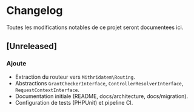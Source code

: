 # Changelog

Toutes les modifications notables de ce projet seront documentees ici.

## [Unreleased]
### Ajoute
- Extraction du routeur vers `Mithridatem\Routing`.
- Abstractions `GrantCheckerInterface`, `ControllerResolverInterface`, `RequestContextInterface`.
- Documentation initiale (README, docs/architecture, docs/migration).
- Configuration de tests (PHPUnit) et pipeline CI.
